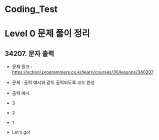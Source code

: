 # Coding_Test

# Level 0 문제 풀이 정리

## 34207. 문자 출력
- 문제 링크 : https://school.programmers.co.kr/learn/courses/30/lessons/340207
- 문제 : 출력 예시와 같이 출력되도록 코드 완성

- 출력 예시
- 3
- 2
- 1
- Let's go!
